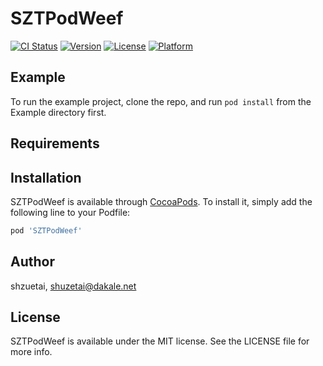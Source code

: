 # SZTPodWeef

[![CI Status](https://img.shields.io/travis/shzuetai/SZTPodWeef.svg?style=flat)](https://travis-ci.org/shzuetai/SZTPodWeef)
[![Version](https://img.shields.io/cocoapods/v/SZTPodWeef.svg?style=flat)](https://cocoapods.org/pods/SZTPodWeef)
[![License](https://img.shields.io/cocoapods/l/SZTPodWeef.svg?style=flat)](https://cocoapods.org/pods/SZTPodWeef)
[![Platform](https://img.shields.io/cocoapods/p/SZTPodWeef.svg?style=flat)](https://cocoapods.org/pods/SZTPodWeef)

## Example

To run the example project, clone the repo, and run `pod install` from the Example directory first.

## Requirements

## Installation

SZTPodWeef is available through [CocoaPods](https://cocoapods.org). To install
it, simply add the following line to your Podfile:

```ruby
pod 'SZTPodWeef'
```

## Author

shzuetai, shuzetai@dakale.net

## License

SZTPodWeef is available under the MIT license. See the LICENSE file for more info.
